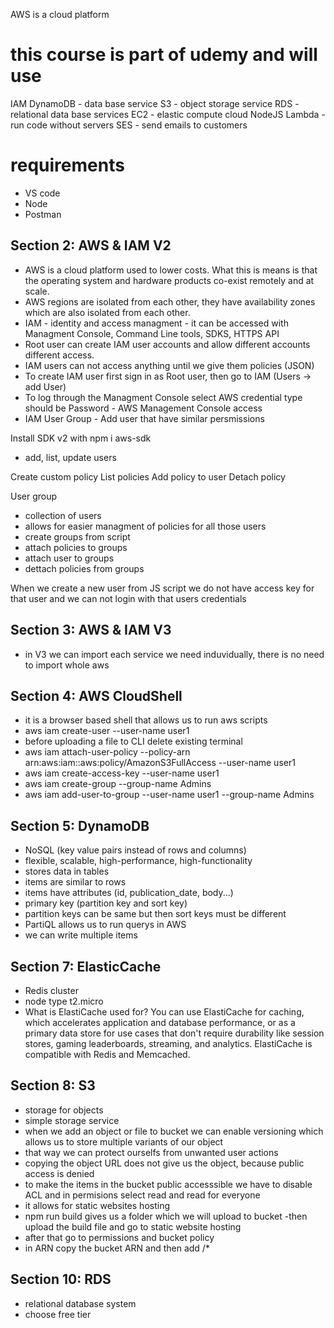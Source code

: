 AWS is a cloud platform

# this course is part of udemy and will use

IAM
DynamoDB - data base service
S3 - object storage service
RDS - relational data base services
EC2 - elastic compute cloud
NodeJS
Lambda - run code without servers
SES - send emails to customers

# requirements

- VS code
- Node
- Postman

## Section 2: AWS & IAM V2

- AWS is a cloud platform used to lower costs. What this is means is that the operating system and hardware products co-exist remotely and at scale.
- AWS regions are isolated from each other, they have availability zones which are also isolated from each other.
- IAM - identity and access managment - it can be accessed with Managment Console, Command Line tools, SDKS, HTTPS API
- Root user can create IAM user accounts and allow different accounts different access.
- IAM users can not access anything until we give them policies (JSON)
- To create IAM user first sign in as Root user, then go to IAM (Users -> add User)
- To log through the Managment Console select AWS credential type should be Password - AWS Management Console access
- IAM User Group - Add user that have similar persmissions

Install SDK v2 with npm i aws-sdk

- add, list, update users

Create custom policy
List policies
Add policy to user
Detach policy

User group

- collection of users
- allows for easier managment of policies for all those users
- create groups from script
- attach policies to groups
- attach user to groups
- dettach policies from groups

When we create a new user from JS script we do not have access key for that user and we can not login with that users credentials

## Section 3: AWS & IAM V3

- in V3 we can import each service we need induvidually, there is no need to import whole aws

## Section 4: AWS CloudShell

- it is a browser based shell that allows us to run aws scripts
- aws iam create-user --user-name user1
- before uploading a file to CLI delete existing terminal
- aws iam attach-user-policy --policy-arn arn:aws:iam::aws:policy/AmazonS3FullAccess --user-name user1
- aws iam create-access-key --user-name user1
- aws iam create-group --group-name Admins
- aws iam add-user-to-group --user-name user1 --group-name Admins

## Section 5: DynamoDB

- NoSQL (key value pairs instead of rows and columns)
- flexible, scalable, high-performance, high-functionality
- stores data in tables
- items are similar to rows
- items have attributes (id, publication_date, body...)
- primary key (partition key and sort key)
- partition keys can be same but then sort keys must be different
- PartiQL allows us to run querys in AWS
- we can write multiple items

## Section 7: ElasticCache

- Redis cluster
- node type t2.micro
- What is ElastiCache used for?
  You can use ElastiCache for caching, which accelerates application and database performance, or as a primary data store for use cases that don't require durability like session stores, gaming leaderboards, streaming, and analytics. ElastiCache is compatible with Redis and Memcached.

## Section 8: S3

- storage for objects
- simple storage service
- when we add an object or file to bucket we can enable versioning which allows us to store multiple variants of our object
- that way we can protect ourselfs from unwanted user actions
- copying the object URL does not give us the object, because public access is denied
- to make the items in the bucket public accesssible we have to disable ACL and in permisions select read and read for everyone
- it allows for static websites hosting
- npm run build gives us a folder which we will upload to bucket
  -then upload the build file and go to static website hosting
- after that go to permissions and bucket policy
- in ARN copy the bucket ARN and then add /*

## Section 10: RDS
- relational database system
- choose free tier